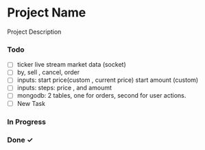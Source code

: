 # Project Name

Project Description

### Todo

- [ ] ticker live stream market data (socket)  
- [ ] by, sell , cancel, order  
- [ ] inputs:  start price(custom , current price) start amount (custom)  
- [ ] inputs: steps: price , and amoumt  
- [ ] mongodb: 2 tables, one for orders, second for user actions.  
- [ ] New Task  

### In Progress


### Done ✓


